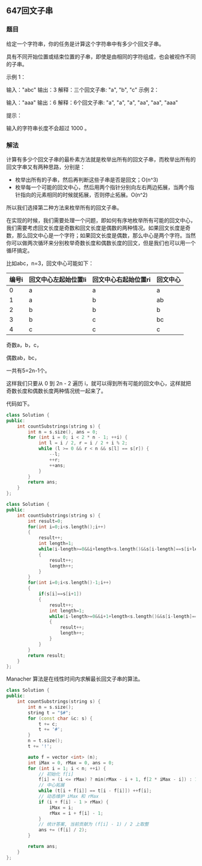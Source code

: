 ## 647回文子串

### 题目

给定一个字符串，你的任务是计算这个字符串中有多少个回文子串。

具有不同开始位置或结束位置的子串，即使是由相同的字符组成，也会被视作不同的子串。

示例 1：

输入："abc"
输出：3
解释：三个回文子串: "a", "b", "c"
示例 2：

输入："aaa"
输出：6
解释：6个回文子串: "a", "a", "a", "aa", "aa", "aaa"


提示：

输入的字符串长度不会超过 1000 。



### 解法

计算有多少个回文子串的最朴素方法就是枚举出所有的回文子串，而枚举出所有的回文字串又有两种思路，分别是：

- 枚举出所有的子串，然后再判断这些子串是否是回文；O(n^3)
- 枚举每一个可能的回文中心，然后用两个指针分别向左右两边拓展，当两个指针指向的元素相同的时候就拓展，否则停止拓展。O(n^2)

所以我们选择第二种方法来枚举所有的回文子串。

在实现的时候，我们需要处理一个问题，即如何有序地枚举所有可能的回文中心，我们需要考虑回文长度是奇数和回文长度是偶数的两种情况。如果回文长度是奇数，那么回文中心是一个字符；如果回文长度是偶数，那么中心是两个字符。当然你可以做两次循环来分别枚举奇数长度和偶数长度的回文，但是我们也可以用一个循环搞定。

比如abc，n=3，回文中心可能如下：

| 编号i | 回文中心左起始位置li | 回文中心右起始位置ri | 回文中心 |
| ----- | -------------------- | -------------------- | -------- |
| 0     | a                    | a                    | a        |
| 1     | a                    | b                    | ab       |
| 2     | b                    | b                    | b        |
| 3     | b                    | c                    | bc       |
| 4     | c                    | c                    | c        |

奇数a，b，c，

偶数ab，bc，

一共有5=2n-1个。

这样我们只要从 0 到 2n - 2 遍历 i，就可以得到所有可能的回文中心，这样就把奇数长度和偶数长度两种情况统一起来了。

代码如下。

```cpp
class Solution {
public:
    int countSubstrings(string s) {
        int n = s.size(), ans = 0;
        for (int i = 0; i < 2 * n - 1; ++i) {
            int l = i / 2, r = i / 2 + i % 2;
            while (l >= 0 && r < n && s[l] == s[r]) {
                --l;
                ++r;
                ++ans;
            }
        }
        return ans;
    }
};
```



```cpp
class Solution {
public:
    int countSubstrings(string s) {
        int result=0;
        for(int i=0;i<s.length();i++)
        {
            result++;
            int length=1;
            while(i-length>=0&&i+length<s.length()&&s[i-length]==s[i+length])
            {
                result++;
                length++;
            }
        }
        for(int i=0;i<s.length()-1;i++)
        {
            if(s[i]==s[i+1])
            {
                result++;
                int length=1;
                while(i-length>=0&&i+1+length<s.length()&&s[i-length]==s[i+1+length])
                {
                    result++;
                    length++;
                }
            }
        }
        return result;
    }
};
```

Manacher 算法是在线性时间内求解最长回文子串的算法。

```cpp
class Solution {
public:
    int countSubstrings(string s) {
        int n = s.size();
        string t = "$#";
        for (const char &c: s) {
            t += c;
            t += '#';
        }
        n = t.size();
        t += '!';

        auto f = vector <int> (n);
        int iMax = 0, rMax = 0, ans = 0;
        for (int i = 1; i < n; ++i) {
            // 初始化 f[i]
            f[i] = (i <= rMax) ? min(rMax - i + 1, f[2 * iMax - i]) : 1;
            // 中心拓展
            while (t[i + f[i]] == t[i - f[i]]) ++f[i];
            // 动态维护 iMax 和 rMax
            if (i + f[i] - 1 > rMax) {
                iMax = i;
                rMax = i + f[i] - 1;
            }
            // 统计答案, 当前贡献为 (f[i] - 1) / 2 上取整
            ans += (f[i] / 2);
        }

        return ans;
    }
};

```

